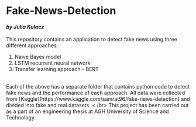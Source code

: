 # Fake-News-Detection
***by Julia Kułacz***
<br /><br /> This repository contains an application to detect fake news using three different approaches:
1. Naive Bayes model
2. LSTM recurrent neural network
3. Transfer learning approach - BERT
<br />
Each of the above has a separate folder that contains python code to detect fake news and the performance of each approach.
All data were collected from [Kaggle](https://www.kaggle.com/samrat96/fake-news-detection) and divided into fake and real datasets.
< /br>
This project has been carried out as a part of an engineering thesis at AGH University of Science and Technology.
